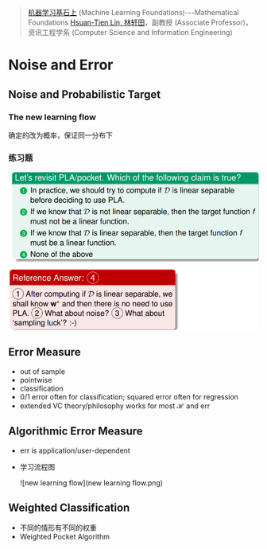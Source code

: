 > [机器学习基石上](https://www.coursera.org/learn/ntumlone-mathematicalfoundations) (Machine Learning Foundations)---Mathematical Foundations
> [Hsuan-Tien Lin, 林轩田](https://www.coursera.org/instructor/htlin)，副教授 (Associate Professor)，资讯工程学系 (Computer Science and Information Engineering)

# Noise and Error

## Noise and Probabilistic Target

### The new learning flow

确定的改为概率，保证同一分布下

### 练习题

![1练习题](1练习题.png)

## Error Measure

- out of sample
- pointwise
- classification
- 0/1 error often for classification; squared error often for regression
- extended VC theory/philosophy works for most $\mathcal H$ and err

## Algorithmic Error Measure

- err is application/user-dependent

- 学习流程图

  ![new learning flow](new learning flow.png)

## Weighted Classification

- 不同的情形有不同的权重
- Weighted Pocket Algorithm